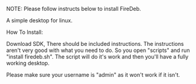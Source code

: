 NOTE: Please follow instructs below to install FireDeb.

A simple desktop for linux.

How To Install:

Download SDK, There should be included instructions. The instructions aren't very good with what you need to do. So you open "scripts" and run "install firedeb.sh". The script will do it's work and then you'll have a fully working desktop.

Please make sure your username is "admin" as it won't work if it isn't.
